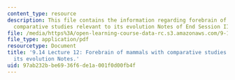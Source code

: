 ```yaml
---
content_type: resource
description: This file contains the information regarding forebrain of mammals with
  comparative studies relevant to its evolution Notes of End Session II Notes.
file: /media/https%3A/open-learning-course-data-rc.s3.amazonaws.com/9-14-brain-structure-and-its-origins-spring-2014/97ab232bbe6936f6de1a001f0d00fb4f_MIT9_14S14_Lecture12.pdf
file_type: application/pdf
resourcetype: Document
title: '9.14 Lecture 12: Forebrain of mammals with comparative studies relevant to
  its evolution Notes.'
uid: 97ab232b-be69-36f6-de1a-001f0d00fb4f
---
```

